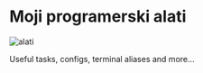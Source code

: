 # Moji programerski alati

![alati](https://upload.wikimedia.org/wikipedia/commons/thumb/d/d3/K%C3%B8ller_og_mukkert.png/640px-K%C3%B8ller_og_mukkert.png)

Useful tasks, configs, terminal aliases and more...
